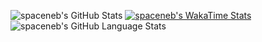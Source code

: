 ![spaceneb's GitHub Stats](https://github-readme-stats.vercel.app/api?username=spaceneb&count_private=true&show_icons=true&theme=dracula)
[![spaceneb's WakaTime Stats](https://github-readme-stats.vercel.app/api/wakatime?username=spaceneb&show_icons=true&theme=dracula)](https://wakatime.com/@spaceneb)
![spaceneb's GitHub Language Stats](https://github-readme-stats.vercel.app/api/top-langs?username=spaceneb&layout=compact&count_private=true&show_icons=true&theme=dracula)
